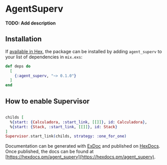 # AgentSuperv

**TODO: Add description**

## Installation

If [available in Hex](https://hex.pm/docs/publish), the package can be installed
by adding `agent_superv` to your list of dependencies in `mix.exs`:

```elixir
def deps do
  [
    {:agent_superv, "~> 0.1.0"}
  ]
end
```

## How to enable Supervisor
```elixir

childs [
  %{start: {Calculadora, :start_link, [[]]}, id: Calculadora},
  %{start: {Stack, :start_link, [[]]}, id: Stack}
]
Supervisor.start_link(childs, strategy: :one_for_one)
```

Documentation can be generated with [ExDoc](https://github.com/elixir-lang/ex_doc)
and published on [HexDocs](https://hexdocs.pm). Once published, the docs can
be found at [https://hexdocs.pm/agent_superv](https://hexdocs.pm/agent_superv).

